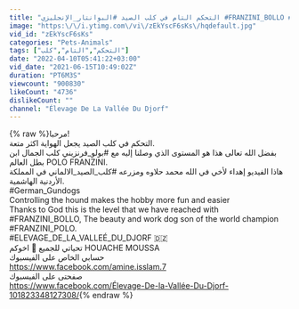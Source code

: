 ```yaml
---
title: "التحكم التام في كلب الصيد #البوانتار_الإنجليزي #FRANZINI_BOLLO #ENGLISH__POINTER"
image: "https:\/\/i.ytimg.com\/vi\/zEkYscF6sKs\/hqdefault.jpg"
vid_id: "zEkYscF6sKs"
categories: "Pets-Animals"
tags: ["التحكم","التام","كلب"]
date: "2022-04-10T05:41:22+03:00"
vid_date: "2021-06-15T10:49:02Z"
duration: "PT6M3S"
viewcount: "900830"
likeCount: "4736"
dislikeCount: ""
channel: "Élevage De La Vallée Du Djorf"
---
```

{% raw %}مرحبا! <br />التحكم في كلب الصيد يجعل الهواية اكثر متعة. <br />بفضل الله تعالى هذا هو المستوى الذي وصلنا إليه مع #بولو_فرنزيني كلب الجمال ابن بطل العالم POLO FRANZINI.<br />هاذا الفيديو إهداء لأخي في الله محمد حلاوه ومزرعه #كلب_الصيد_الالماني في المملكة الأردنية الهاشمية.<br />#German_Gundogs <br />Controlling the hound makes the hobby more fun and easier <br />Thanks to God this is the level that we have reached with #FRANZINI_BOLLO, The beauty and work dog son of the world champion #FRANZINI_POLO.<br />#ELEVAGE_DE_LA_VALLEÉ_DU_DJORF 🇩🇿<br />تحياتي للجميع 🌹 اخوكم HOUACHE MOUSSA<br />حسابي الخاص على الفيسبوك<br /><a rel="nofollow" target="blank" href="https://www.facebook.com/amine.isslam.7">https://www.facebook.com/amine.isslam.7</a><br />صفحتى على الفيسبوك <br /><a rel="nofollow" target="blank" href="https://www.facebook.com/Élevage-De-la-Vallée-Du-Djorf-101823348127308/">https://www.facebook.com/Élevage-De-la-Vallée-Du-Djorf-101823348127308/</a>{% endraw %}
